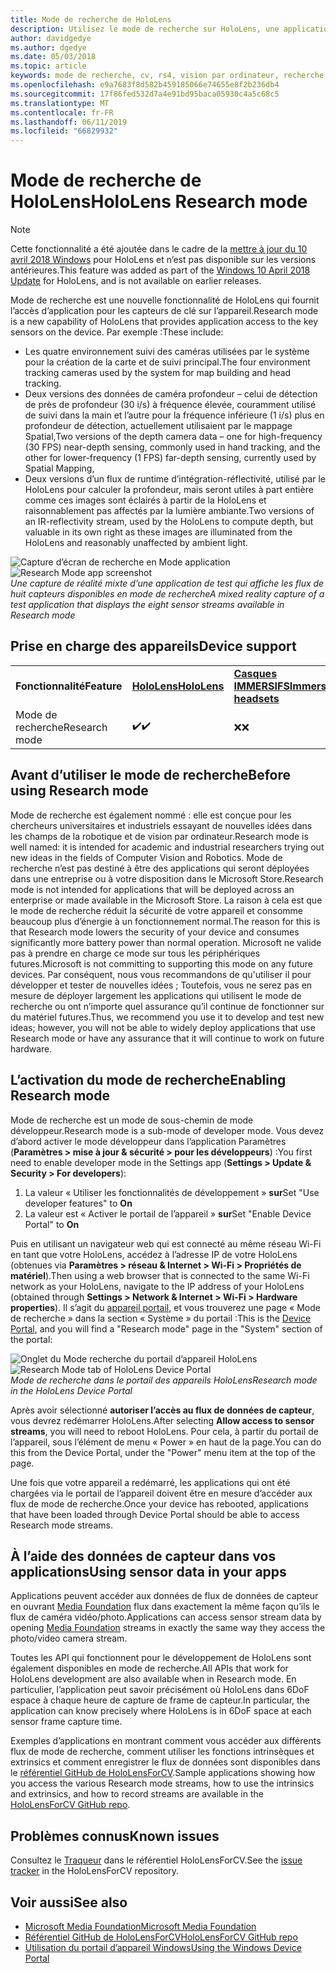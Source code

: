 ```yaml
---
title: Mode de recherche de HoloLens
description: Utilisez le mode de recherche sur HoloLens, une application peut accéder aux flux de capteur clé d’appareil (profondeur, l’environnement de suivi et réflectivité de runtime d’intégration).
author: davidgedye
ms.author: dgedye
ms.date: 05/03/2018
ms.topic: article
keywords: mode de recherche, cv, rs4, vision par ordinateur, recherche, HoloLens
ms.openlocfilehash: e9a7683f8d582b459185066e74655e8f2b236db4
ms.sourcegitcommit: 17f86fed532d7a4e91bd95baca05930c4a5c68c5
ms.translationtype: MT
ms.contentlocale: fr-FR
ms.lasthandoff: 06/11/2019
ms.locfileid: "66829932"
---
```

# <a name="hololens-research-mode"></a><span data-ttu-id="72dab-104">Mode de recherche de HoloLens</span><span class="sxs-lookup"><span data-stu-id="72dab-104">HoloLens Research mode</span></span>

> [!NOTE]
> <span data-ttu-id="72dab-105">Cette fonctionnalité a été ajoutée dans le cadre de la [mettre à jour du 10 avril 2018 Windows](release-notes-april-2018.md) pour HoloLens et n’est pas disponible sur les versions antérieures.</span><span class="sxs-lookup"><span data-stu-id="72dab-105">This feature was added as part of the [Windows 10 April 2018 Update](release-notes-april-2018.md) for HoloLens, and is not available on earlier releases.</span></span>

<span data-ttu-id="72dab-106">Mode de recherche est une nouvelle fonctionnalité de HoloLens qui fournit l’accès d’application pour les capteurs de clé sur l’appareil.</span><span class="sxs-lookup"><span data-stu-id="72dab-106">Research mode is a new capability of HoloLens that provides application access to the key sensors on the device.</span></span> <span data-ttu-id="72dab-107">Par exemple :</span><span class="sxs-lookup"><span data-stu-id="72dab-107">These include:</span></span>
- <span data-ttu-id="72dab-108">Les quatre environnement suivi des caméras utilisées par le système pour la création de la carte et de suivi principal.</span><span class="sxs-lookup"><span data-stu-id="72dab-108">The four environment tracking cameras used by the system for map building and head tracking.</span></span>
- <span data-ttu-id="72dab-109">Deux versions des données de caméra profondeur – celui de détection de près de profondeur (30 i/s) à fréquence élevée, couramment utilisé de suivi dans la main et l’autre pour la fréquence inférieure (1 i/s) plus en profondeur de détection, actuellement utilisaient par le mappage Spatial,</span><span class="sxs-lookup"><span data-stu-id="72dab-109">Two versions of the depth camera data – one for high-frequency (30 FPS) near-depth sensing, commonly used in hand tracking, and the other for lower-frequency (1 FPS) far-depth sensing, currently used by Spatial Mapping,</span></span>
- <span data-ttu-id="72dab-110">Deux versions d’un flux de runtime d’intégration-réflectivité, utilisé par le HoloLens pour calculer la profondeur, mais seront utiles à part entière comme ces images sont éclairés à partir de la HoloLens et raisonnablement pas affectés par la lumière ambiante.</span><span class="sxs-lookup"><span data-stu-id="72dab-110">Two versions of an IR-reflectivity stream, used by the HoloLens to compute depth, but valuable in its own right as these images are illuminated from the HoloLens and reasonably unaffected by ambient light.</span></span>

<span data-ttu-id="72dab-111">![Capture d’écran de recherche en Mode application](images/sensor-stream-viewer.jpg)</span><span class="sxs-lookup"><span data-stu-id="72dab-111">![Research Mode app screenshot](images/sensor-stream-viewer.jpg)</span></span><br>
<span data-ttu-id="72dab-112">*Une capture de réalité mixte d’une application de test qui affiche les flux de huit capteurs disponibles en mode de recherche*</span><span class="sxs-lookup"><span data-stu-id="72dab-112">*A mixed reality capture of a test application that displays the eight sensor streams available in Research mode*</span></span>

## <a name="device-support"></a><span data-ttu-id="72dab-113">Prise en charge des appareils</span><span class="sxs-lookup"><span data-stu-id="72dab-113">Device support</span></span>

<table>
    <colgroup>
    <col width="33%" />
    <col width="33%" />
    <col width="33%" />
    </colgroup>
    <tr>
        <td><span data-ttu-id="72dab-114"><strong>Fonctionnalité</strong></span><span class="sxs-lookup"><span data-stu-id="72dab-114"><strong>Feature</strong></span></span></td>
        <td><span data-ttu-id="72dab-115"><a href="hololens-hardware-details.md"><strong>HoloLens</strong></a></span><span class="sxs-lookup"><span data-stu-id="72dab-115"><a href="hololens-hardware-details.md"><strong>HoloLens</strong></a></span></span></td>
        <td><span data-ttu-id="72dab-116"><a href="immersive-headset-hardware-details.md"><strong>Casques IMMERSIFS</strong></a></span><span class="sxs-lookup"><span data-stu-id="72dab-116"><a href="immersive-headset-hardware-details.md"><strong>Immersive headsets</strong></a></span></span></td>
    </tr>
     <tr>
        <td><span data-ttu-id="72dab-117">Mode de recherche</span><span class="sxs-lookup"><span data-stu-id="72dab-117">Research mode</span></span></td>
        <td><span data-ttu-id="72dab-118">✔️</span><span class="sxs-lookup"><span data-stu-id="72dab-118">✔️</span></span></td>
        <td><span data-ttu-id="72dab-119">❌</span><span class="sxs-lookup"><span data-stu-id="72dab-119">❌</span></span></td>
    </tr>
</table>

## <a name="before-using-research-mode"></a><span data-ttu-id="72dab-120">Avant d’utiliser le mode de recherche</span><span class="sxs-lookup"><span data-stu-id="72dab-120">Before using Research mode</span></span>

<span data-ttu-id="72dab-121">Mode de recherche est également nommé : elle est conçue pour les chercheurs universitaires et industriels essayant de nouvelles idées dans les champs de la robotique et de vision par ordinateur.</span><span class="sxs-lookup"><span data-stu-id="72dab-121">Research mode is well named: it is intended for academic and industrial researchers trying out new ideas in the fields of Computer Vision and Robotics.</span></span>  <span data-ttu-id="72dab-122">Mode de recherche n’est pas destiné à être des applications qui seront déployées dans une entreprise ou à votre disposition dans le Microsoft Store.</span><span class="sxs-lookup"><span data-stu-id="72dab-122">Research mode is not intended for applications that will be deployed across an enterprise or made available in the Microsoft Store.</span></span> <span data-ttu-id="72dab-123">La raison à cela est que le mode de recherche réduit la sécurité de votre appareil et consomme beaucoup plus d’énergie à un fonctionnement normal.</span><span class="sxs-lookup"><span data-stu-id="72dab-123">The reason for this is that Research mode lowers the security of your device and consumes significantly more battery power than normal operation.</span></span> <span data-ttu-id="72dab-124">Microsoft ne valide pas à prendre en charge ce mode sur tous les périphériques futures.</span><span class="sxs-lookup"><span data-stu-id="72dab-124">Microsoft is not committing to supporting this mode on any future devices.</span></span> <span data-ttu-id="72dab-125">Par conséquent, nous vous recommandons de qu'utiliser il pour développer et tester de nouvelles idées ; Toutefois, vous ne serez pas en mesure de déployer largement les applications qui utilisent le mode de recherche ou ont n’importe quel assurance qu’il continue de fonctionner sur du matériel futures.</span><span class="sxs-lookup"><span data-stu-id="72dab-125">Thus, we recommend you use it to develop and test new ideas; however, you will not be able to widely deploy applications that use Research mode or have any assurance that it will continue to work on future hardware.</span></span>

## <a name="enabling-research-mode"></a><span data-ttu-id="72dab-126">L’activation du mode de recherche</span><span class="sxs-lookup"><span data-stu-id="72dab-126">Enabling Research mode</span></span>

<span data-ttu-id="72dab-127">Mode de recherche est un mode de sous-chemin de mode développeur.</span><span class="sxs-lookup"><span data-stu-id="72dab-127">Research mode is a sub-mode of developer mode.</span></span> <span data-ttu-id="72dab-128">Vous devez d’abord activer le mode développeur dans l’application Paramètres (**Paramètres > mise à jour & sécurité > pour les développeurs**) :</span><span class="sxs-lookup"><span data-stu-id="72dab-128">You first need to enable developer mode in the Settings app (**Settings > Update & Security > For developers**):</span></span>

1. <span data-ttu-id="72dab-129">La valeur « Utiliser les fonctionnalités de développement » **sur**</span><span class="sxs-lookup"><span data-stu-id="72dab-129">Set "Use developer features" to **On**</span></span>
2. <span data-ttu-id="72dab-130">La valeur est « Activer le portail de l’appareil » **sur**</span><span class="sxs-lookup"><span data-stu-id="72dab-130">Set "Enable Device Portal" to **On**</span></span>

<span data-ttu-id="72dab-131">Puis en utilisant un navigateur web qui est connecté au même réseau Wi-Fi en tant que votre HoloLens, accédez à l’adresse IP de votre HoloLens (obtenues via **Paramètres > réseau & Internet > Wi-Fi > Propriétés de matériel**).</span><span class="sxs-lookup"><span data-stu-id="72dab-131">Then using a web browser that is connected to the same Wi-Fi network as your HoloLens, navigate to the IP address of your HoloLens (obtained through **Settings > Network & Internet > Wi-Fi > Hardware properties**).</span></span> <span data-ttu-id="72dab-132">Il s’agit du [appareil portail](using-the-windows-device-portal.md), et vous trouverez une page « Mode de recherche » dans la section « Système » du portail :</span><span class="sxs-lookup"><span data-stu-id="72dab-132">This is the [Device Portal](using-the-windows-device-portal.md), and you will find a "Research mode" page in the "System" section of the portal:</span></span>

<span data-ttu-id="72dab-133">![Onglet du Mode recherche du portail d’appareil HoloLens](images/ResearchModeDevPortal.png)</span><span class="sxs-lookup"><span data-stu-id="72dab-133">![Research Mode tab of HoloLens Device Portal](images/ResearchModeDevPortal.png)</span></span><br>
<span data-ttu-id="72dab-134">*Mode de recherche dans le portail des appareils HoloLens*</span><span class="sxs-lookup"><span data-stu-id="72dab-134">*Research mode in the HoloLens Device Portal*</span></span>

<span data-ttu-id="72dab-135">Après avoir sélectionné **autoriser l’accès au flux de données de capteur**, vous devrez redémarrer HoloLens.</span><span class="sxs-lookup"><span data-stu-id="72dab-135">After selecting **Allow access to sensor streams**, you will need to reboot HoloLens.</span></span> <span data-ttu-id="72dab-136">Pour cela, à partir du portail de l’appareil, sous l’élément de menu « Power » en haut de la page.</span><span class="sxs-lookup"><span data-stu-id="72dab-136">You can do this from the Device Portal, under the "Power" menu item at the top of the page.</span></span>

<span data-ttu-id="72dab-137">Une fois que votre appareil a redémarré, les applications qui ont été chargées via le portail de l’appareil doivent être en mesure d’accéder aux flux de mode de recherche.</span><span class="sxs-lookup"><span data-stu-id="72dab-137">Once your device has rebooted, applications that have been loaded through Device Portal should be able to access Research mode streams.</span></span>

## <a name="using-sensor-data-in-your-apps"></a><span data-ttu-id="72dab-138">À l’aide des données de capteur dans vos applications</span><span class="sxs-lookup"><span data-stu-id="72dab-138">Using sensor data in your apps</span></span>

<span data-ttu-id="72dab-139">Applications peuvent accéder aux données de flux de données de capteur en ouvrant [Media Foundation](https://msdn.microsoft.com/library/windows/desktop/ms694197) flux dans exactement la même façon qu’ils le flux de caméra vidéo/photo.</span><span class="sxs-lookup"><span data-stu-id="72dab-139">Applications can access sensor stream data by opening [Media Foundation](https://msdn.microsoft.com/library/windows/desktop/ms694197) streams in exactly the same way they access the photo/video camera stream.</span></span> 

<span data-ttu-id="72dab-140">Toutes les API qui fonctionnent pour le développement de HoloLens sont également disponibles en mode de recherche.</span><span class="sxs-lookup"><span data-stu-id="72dab-140">All APIs that work for HoloLens development are also available when in Research mode.</span></span> <span data-ttu-id="72dab-141">En particulier, l’application peut savoir précisément où HoloLens dans 6DoF espace à chaque heure de capture de frame de capteur.</span><span class="sxs-lookup"><span data-stu-id="72dab-141">In particular, the application can know precisely where HoloLens is in 6DoF space at each sensor frame capture time.</span></span>

<span data-ttu-id="72dab-142">Exemples d’applications en montrant comment vous accéder aux différents flux de mode de recherche, comment utiliser les fonctions intrinsèques et extrinsics et comment enregistrer le flux de données sont disponibles dans le [référentiel GitHub de HoloLensForCV](https://github.com/Microsoft/HoloLensForCV).</span><span class="sxs-lookup"><span data-stu-id="72dab-142">Sample applications showing how you access the various Research mode streams, how to use the intrinsics and extrinsics, and how to record streams are available in the [HoloLensForCV GitHub repo](https://github.com/Microsoft/HoloLensForCV).</span></span>

## <a name="known-issues"></a><span data-ttu-id="72dab-143">Problèmes connus</span><span class="sxs-lookup"><span data-stu-id="72dab-143">Known issues</span></span>

<span data-ttu-id="72dab-144">Consultez le [Traqueur](https://github.com/Microsoft/HololensForCV/issues) dans le référentiel HoloLensForCV.</span><span class="sxs-lookup"><span data-stu-id="72dab-144">See the [issue tracker](https://github.com/Microsoft/HololensForCV/issues) in the HoloLensForCV repository.</span></span>

## <a name="see-also"></a><span data-ttu-id="72dab-145">Voir aussi</span><span class="sxs-lookup"><span data-stu-id="72dab-145">See also</span></span>

* [<span data-ttu-id="72dab-146">Microsoft Media Foundation</span><span class="sxs-lookup"><span data-stu-id="72dab-146">Microsoft Media Foundation</span></span>](https://msdn.microsoft.com/library/windows/desktop/ms694197)
* [<span data-ttu-id="72dab-147">Référentiel GitHub de HoloLensForCV</span><span class="sxs-lookup"><span data-stu-id="72dab-147">HoloLensForCV GitHub repo</span></span>](https://github.com/Microsoft/HoloLensForCV)
* [<span data-ttu-id="72dab-148">Utilisation du portail d’appareil Windows</span><span class="sxs-lookup"><span data-stu-id="72dab-148">Using the Windows Device Portal</span></span>](using-the-windows-device-portal.md)
